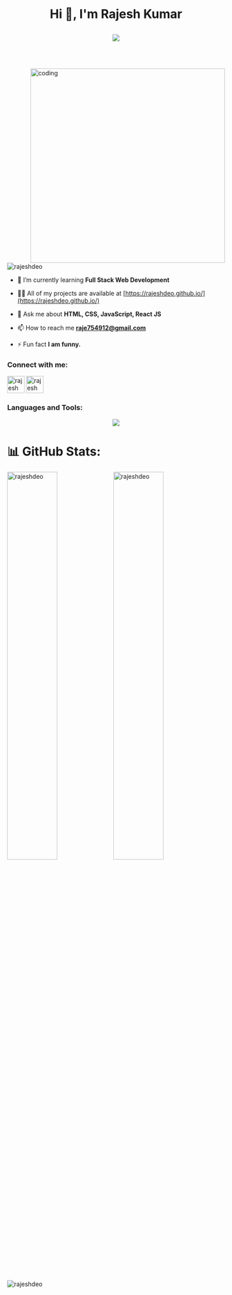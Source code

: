 <h1 align="center">Hi 👋, I'm Rajesh Kumar</h1>
<h2><p align="center">
  <a href="#"><img src="https://readme-typing-svg.herokuapp.com?color=FFFF&center=true&lines=Full+Stack+Web+Developer;1200%2B+Hours+of+Coding+Experience;Data+Structures+And+Algorithms"></a>
</p>
 <br/></h2>

<img align="right" alt="coding" width="450" src="https://www.lambdatest.com/resources/images/news24.gif"/>
<p align="left"> <img src="https://komarev.com/ghpvc/?username=rajeshdeo&label=Profile%20views&color=0e75b6&style=flat" alt="rajeshdeo" /> </p>

- 🌱 I’m currently learning **Full Stack Web Development**

- 👨‍💻 All of my projects are available at [https://rajeshdeo.github.io/](https://rajeshdeo.github.io/)

- 💬 Ask me about **HTML, CSS, JavaScript, React JS**

- 📫 How to reach me **raje754912@gmail.com**

- ⚡ Fun fact **I am funny.**

<h3 align="left">Connect with me:</h3>
<p align="left">
<a href="https://www.linkedin.com/in/rajesh-kumar-801161258/" target="_blank"><img align="center" src="https://skillicons.dev/icons?i=linkedin&theme=light" alt="rajesh kumar" height="40" width="40" /></a>
  <a href="https://github.com/rajeshdeo" target="_blank"><img align="center" src="https://skillicons.dev/icons?i=github&theme=light" alt="rajesh kumar" height="40" width="40" /></a>
</p>

<h3 align="left">Languages and Tools:</h3>

<p align="center">
  <a href="https://skillicons.dev">
    <img src="https://skillicons.dev/icons?i=html,css,js,react,nodejs,express,mongodb,github,vscode,netlify,codepen,npm & line=5" />
  </a>
</p>


# 📊 GitHub Stats:

<p align="ecnter">
  
<img align="center" src="https://github-readme-stats.vercel.app/api?username=rajeshdeo&show_icons=true&locale=en" alt="rajeshdeo" width="48%">
<img align="center" src="https://github-readme-streak-stats.herokuapp.com/?user=rajeshdeo&" alt="rajeshdeo"width="48%" />

<br />
<img align="left" src="https://github-readme-stats.vercel.app/api/top-langs?username=rajeshdeo&show_icons=true&locale=en&layout=compact" alt="rajeshdeo" />
</p>

